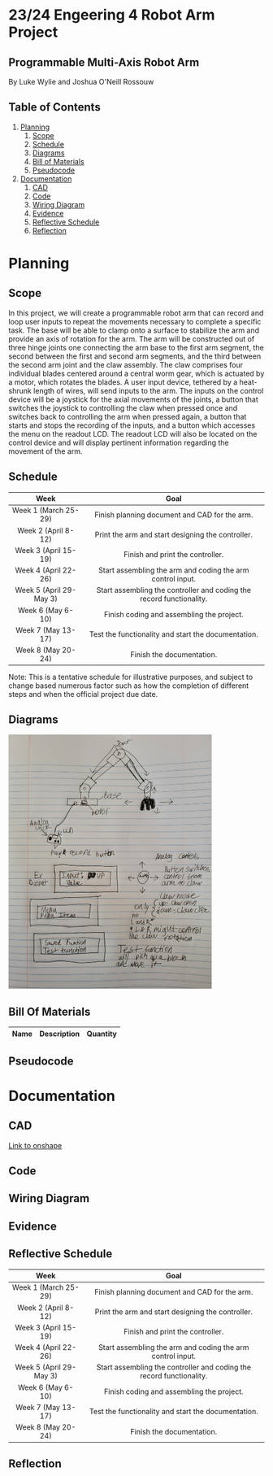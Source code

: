 # 23/24 Engeering 4 Robot Arm Project 
## Programmable Multi-Axis Robot Arm
By Luke Wylie and Joshua O'Neill Rossouw

## Table of Contents
1. [Planning](#planning)
   1. [Scope](#scope)
   2. [Schedule](#schedule)
   3. [Diagrams](#diagrams)
   4. [Bill of Materials](#bill-of-materials)
   5. [Pseudocode](#pseudocode)
2. [Documentation](#documentation)
   1. [CAD](#cad)
   2. [Code](#code)
   3. [Wiring Diagram](#wiring-diagram)
   4. [Evidence](#evidence)
   5. [Reflective Schedule](#reflective-schedule)
   6. [Reflection](#reflection)

# Planning
## Scope
In this project, we will create a programmable robot arm that can record and loop user inputs to repeat the movements necessary to complete a specific task. The base will be able to clamp onto a surface to stabilize the arm and provide an axis of rotation for the arm. The arm will be constructed out of three hinge joints one connecting the arm base to the first arm segment, the second between the first and second arm segments, and the third between the second arm joint and the claw assembly. The claw comprises four individual blades centered around a central worm gear, which is actuated by a motor, which rotates the blades. A user input device, tethered by a heat-shrunk length of wires, will send inputs to the arm. The inputs on the control device will be a joystick for the axial movements of the joints, a button that switches the joystick to controlling the claw when pressed once and switches back to controlling the arm when pressed again, a button that starts and stops the recording of the inputs, and a button which accesses the menu on the readout LCD. The readout LCD will also be located on the control device and will display pertinent information regarding the movement of the arm.

## Schedule
| Week                        |  Goal                                                                                     |
| :-------------------------: |  :-------------------------------------------------------------------------------------:  |
| Week 1 (March 25-29) |  Finish planning document and CAD for the arm.  |
| Week 2 (April 8-12)  |  Print the arm and start designing the controller.  |
| Week 3 (April 15-19) |  Finish and print the controller.  |
| Week 4 (April 22-26) |  Start assembling the arm and coding the arm control input.  |
| Week 5 (April 29-May 3) |  Start assembling the controller and coding the record functionality.  |
| Week 6 (May 6-10) |  Finish coding and assembling the project.  |
| Week 7 (May 13-17) |  Test the functionality and start the documentation.  |
| Week 8 (May 20-24) |  Finish the documentation.  |

Note: This is a tentative schedule for illustrative purposes, and subject to change based numerous factor such as how the completion of different steps and when the official project due date. 
## Diagrams
<img src="20240325_164954.jpg" alt="Planning Diagram" width="400" height="500">

## Bill Of Materials
|  Name  |  Description  |  Quantity  |
| :----: | :-----------: | :--------: |

		
		

## Pseudocode

# Documentation

## CAD
[Link to onshape](https://cvilleschools.onshape.com/documents/e30ffb94e8ba368b6e045edf/w/2e96059f558c7828030257d8/e/bc3dcf792d39e192dca5e8ad)

## Code

## Wiring Diagram

## Evidence

## Reflective Schedule
| Week                        |  Goal                                                                                     |
| :-------------------------: |  :-------------------------------------------------------------------------------------:
| Week 1 (March 25-29) |  Finish planning document and CAD for the arm.  |
| Week 2 (April 8-12)  |  Print the arm and start designing the controller.  |
| Week 3 (April 15-19) |  Finish and print the controller.  |
| Week 4 (April 22-26) |  Start assembling the arm and coding the arm control input.  |
| Week 5 (April 29-May 3) |  Start assembling the controller and coding the record functionality.  |
| Week 6 (May 6-10) |  Finish coding and assembling the project.  |
| Week 7 (May 13-17) |  Test the functionality and start the documentation.  |
| Week 8 (May 20-24) |  Finish the documentation.  |

## Reflection

